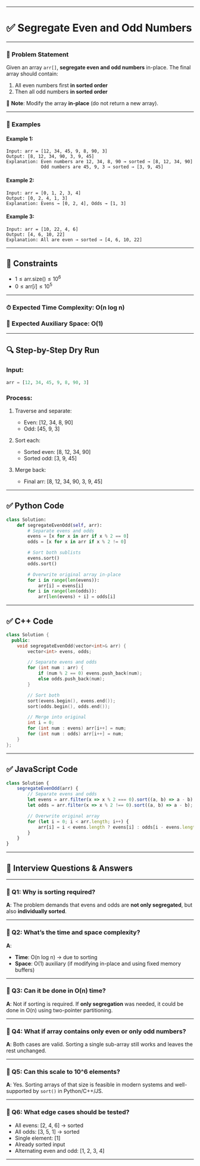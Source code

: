 
---

# ✅ Segregate Even and Odd Numbers

---

### 📘 Problem Statement

Given an array `arr[]`, **segregate even and odd numbers** in-place. The final array should contain:

1. All even numbers first **in sorted order**
2. Then all odd numbers **in sorted order**

📝 **Note**: Modify the array **in-place** (do not return a new array).

---

### 🧪 Examples

#### Example 1:

```
Input: arr = [12, 34, 45, 9, 8, 90, 3]
Output: [8, 12, 34, 90, 3, 9, 45]
Explanation: Even numbers are 12, 34, 8, 90 → sorted → [8, 12, 34, 90]
             Odd numbers are 45, 9, 3 → sorted → [3, 9, 45]
```

#### Example 2:

```
Input: arr = [0, 1, 2, 3, 4]
Output: [0, 2, 4, 1, 3]
Explanation: Evens → [0, 2, 4], Odds → [1, 3]
```

#### Example 3:

```
Input: arr = [10, 22, 4, 6]
Output: [4, 6, 10, 22]
Explanation: All are even → sorted → [4, 6, 10, 22]
```

---

## 📌 Constraints

* $1 \leq \text{arr.size()} \leq 10^6$
* $0 \leq \text{arr}[i] \leq 10^5$

---

### ⏱ Expected Time Complexity: O(n log n)

### 💾 Expected Auxiliary Space: O(1)

---

## 🔍 Step-by-Step Dry Run

### Input:

```python
arr = [12, 34, 45, 9, 8, 90, 3]
```

### Process:

1. Traverse and separate:

   * Even: \[12, 34, 8, 90]
   * Odd:  \[45, 9, 3]

2. Sort each:

   * Sorted even: \[8, 12, 34, 90]
   * Sorted odd:  \[3, 9, 45]

3. Merge back:

   * Final arr: \[8, 12, 34, 90, 3, 9, 45]

---

## ✅ Python Code

```python
class Solution:
    def segregateEvenOdd(self, arr):
        # Separate evens and odds
        evens = [x for x in arr if x % 2 == 0]
        odds = [x for x in arr if x % 2 != 0]

        # Sort both sublists
        evens.sort()
        odds.sort()

        # Overwrite original array in-place
        for i in range(len(evens)):
            arr[i] = evens[i]
        for i in range(len(odds)):
            arr[len(evens) + i] = odds[i]
```

---

## ✅ C++ Code

```cpp
class Solution {
  public:
    void segregateEvenOdd(vector<int>& arr) {
        vector<int> evens, odds;

        // Separate evens and odds
        for (int num : arr) {
            if (num % 2 == 0) evens.push_back(num);
            else odds.push_back(num);
        }

        // Sort both
        sort(evens.begin(), evens.end());
        sort(odds.begin(), odds.end());

        // Merge into original
        int i = 0;
        for (int num : evens) arr[i++] = num;
        for (int num : odds) arr[i++] = num;
    }
};
```

---

## ✅ JavaScript Code

```javascript
class Solution {
    segregateEvenOdd(arr) {
        // Separate evens and odds
        let evens = arr.filter(x => x % 2 === 0).sort((a, b) => a - b);
        let odds = arr.filter(x => x % 2 !== 0).sort((a, b) => a - b);

        // Overwrite original array
        for (let i = 0; i < arr.length; i++) {
            arr[i] = i < evens.length ? evens[i] : odds[i - evens.length];
        }
    }
}
```

---

## 💬 Interview Questions & Answers

---

### 🔹 Q1: Why is sorting required?

**A**:
The problem demands that evens and odds are **not only segregated**, but also **individually sorted**.

---

### 🔹 Q2: What’s the time and space complexity?

**A**:

* **Time**: O(n log n) → due to sorting
* **Space**: O(1) auxiliary (if modifying in-place and using fixed memory buffers)

---

### 🔹 Q3: Can it be done in O(n) time?

**A**:
Not if sorting is required.
If **only segregation** was needed, it could be done in O(n) using two-pointer partitioning.

---

### 🔹 Q4: What if array contains only even or only odd numbers?

**A**:
Both cases are valid. Sorting a single sub-array still works and leaves the rest unchanged.

---

### 🔹 Q5: Can this scale to 10^6 elements?

**A**:
Yes. Sorting arrays of that size is feasible in modern systems and well-supported by `sort()` in Python/C++/JS.

---

### 🔹 Q6: What edge cases should be tested?

* All evens: \[2, 4, 6] → sorted
* All odds: \[3, 5, 1] → sorted
* Single element: \[1]
* Already sorted input
* Alternating even and odd: \[1, 2, 3, 4]

---

